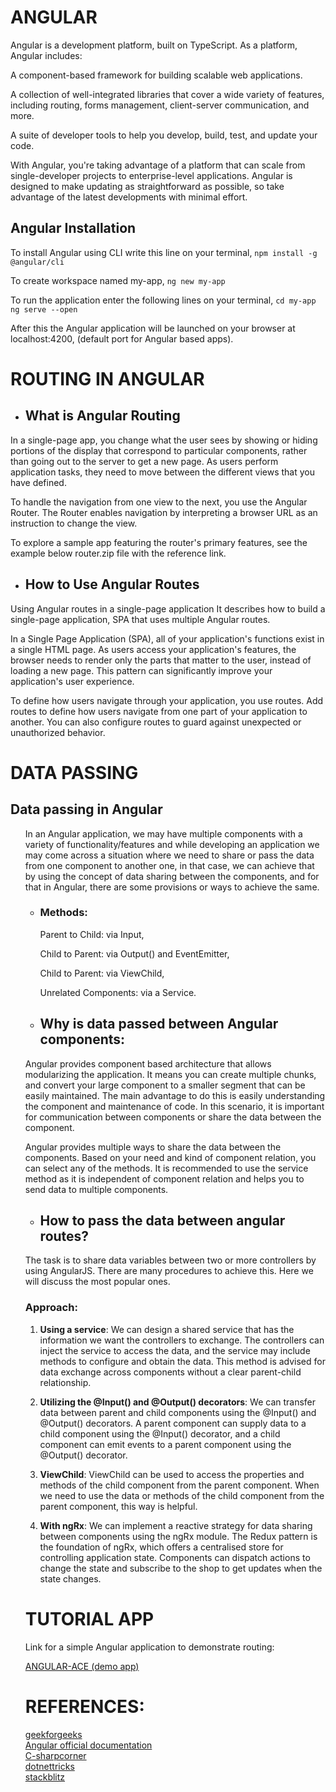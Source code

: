 # ANGULAR


Angular is a development platform, built on TypeScript. As a platform, Angular includes:

  A component-based framework for building scalable web applications.

  A collection of well-integrated libraries that cover a wide variety of features, including routing, forms management, client-server communication, and more.

  A suite of developer tools to help you develop, build, test, and update your code.

With Angular, you're taking advantage of a platform that can scale from single-developer projects to enterprise-level applications. Angular is designed to make updating as straightforward as possible, so take advantage of the latest developments with minimal effort.


## **Angular Installation** 


To install Angular using CLI write this line on your terminal,
   ``` npm install -g @angular/cli ```

To create  workspace named my-app,
   ``` ng new my-app ```

To run the application enter the following lines on your terminal,
  ``` cd my-app ```
  ``` ng serve --open```
    
After this the Angular application will be launched on your browser at localhost:4200,
(default port for Angular based apps).


# ROUTING IN ANGULAR

- ## **What is Angular Routing**


<p>In a single-page app, you change what the user sees by showing or hiding portions of the display that correspond to particular components, rather than going out to the server to get a new page. As users perform application tasks, they need to move between the different views that you have defined.</p>

<p>To handle the navigation from one view to the next, you use the Angular Router. The Router enables navigation by interpreting a browser URL as an instruction to change the view.</p>

<p>To explore a sample app featuring the router's primary features, see the example below
router.zip file with the reference link. </p>

 
 
- ## **How to Use Angular Routes**


Using Angular routes in a single-page application
It describes how to build a single-page application, SPA that uses multiple Angular routes.

In a Single Page Application (SPA), all of your application's functions exist in a single HTML page. As users access your application's features, the browser needs to render only the parts that matter to the user, instead of loading a new page. This pattern can significantly improve your application's user experience.

To define how users navigate through your application, you use routes. Add routes to define how users navigate from one part of your application to another. You can also configure routes to guard against unexpected or unauthorized behavior.


# DATA PASSING 


## Data passing in Angular

<ul>
<p>In an Angular application, we may have multiple components with a variety of functionality/features and while developing an application we may come across a situation where we need to share or pass the data from one component to another one, in that case, we can achieve that by using the concept of data sharing between the components, and for that in Angular, there are some provisions or ways to achieve the same.</p>

- ### Methods:

  Parent to Child: via Input,

  Child to Parent: via Output() and EventEmitter,

  Child to Parent: via ViewChild,

  Unrelated Components: via a Service.


- ## Why is data passed between Angular components:


<p>Angular provides component based architecture that allows modularizing the application. It means you can create multiple chunks, and convert your large component to a smaller segment that can be easily maintained. The main advantage to do this is easily understanding the component and maintenance of code. In this scenario, it is important for communication between components or share the data between the component. </p>

<p>Angular provides multiple ways to share the data between the components. Based on your need and kind of component relation, you can select any of the methods. It is recommended to use the service method as it is independent of component relation and helps you to send data to multiple components. </p>
    
- ## How to pass the data between angular  routes?


The task is to share data variables between two or more controllers by using AngularJS. There are many procedures to achieve this. Here we will discuss the most popular ones. 
  </li>
  
### Approach: 

1. **Using a service**: We can design a shared service that has the information we want the controllers to exchange. The    controllers can inject the service to access the data, and the service may include methods to configure and obtain the data. This method is advised for data exchange across components without a clear parent-child relationship.


2. **Utilizing the @Input() and @Output() decorators**: We can transfer data between parent and child components using the @Input() and @Output() decorators. A parent component can supply data to a child component using the @Input() decorator, and a child component can emit events to a parent component using the @Output() decorator.

3. **ViewChild**: ViewChild can be used to access the properties and methods of the child component from the parent component. When we need to use the data or methods of the child component from the parent component, this way is helpful.

4. **With ngRx**: We can implement a reactive strategy for data sharing between components using the ngRx module. The Redux pattern is the foundation of ngRx, which offers a centralised store for controlling application state. Components can dispatch actions to change the state and subscribe to the shop to get updates when the state changes.

# TUTORIAL APP


Link for a simple Angular application to demonstrate routing: <br>

[ANGULAR-ACE (demo app)](https://github.com/ShambhaviVijay/AngularAce-)


# REFERENCES:

[geekforgeeks](https://www.geeksforgeeks.org) <br>
[Angular official documentation](https://angular.io/guide/router-tutorial) <br>
[C-sharpcorner](https://www.c-sharpcorner.com/article/sharing-the-data-between-components-in-angular) <br>
[dotnettricks](https://www.dotnettricks.com/learn/angular/sharing-data-between-angular-components-methods) <br>
[stackblitz](https://stackblitz.com/run?file=src%2Fapp%2Fapp.component.html) <br>


